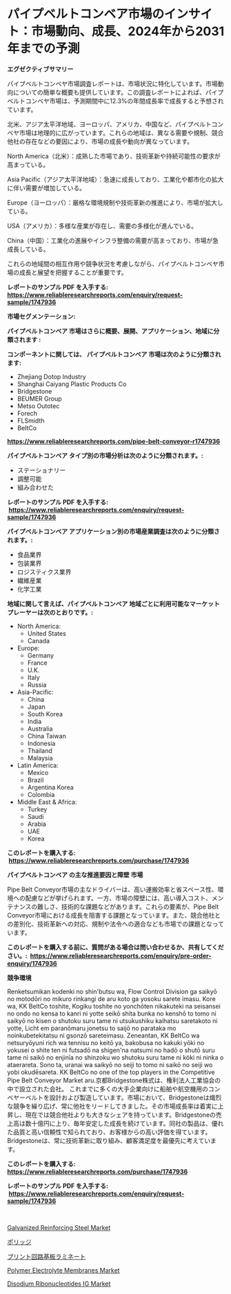 <p><h1>パイプベルトコンベア市場のインサイト：市場動向、成長、2024年から2031年までの予測</h1></p><p><strong>エグゼクティブサマリー</strong></p>
<p><p>パイプベルトコンベヤ市場調査レポートは、市場状況に特化しています。市場動向についての簡単な概要も提供しています。この調査レポートによれば、パイプベルトコンベヤ市場は、予測期間中に12.3%の年間成長率で成長すると予想されています。</p><p>北米、アジア太平洋地域、ヨーロッパ、アメリカ、中国など、パイプベルトコンベヤ市場は地理的に広がっています。これらの地域は、異なる需要や規制、競合他社の存在などの要因により、市場の成長や動向が異なっています。</p><p>North America（北米）：成熟した市場であり、技術革新や持続可能性の要求が高まっている。</p><p>Asia Pacific（アジア太平洋地域）：急速に成長しており、工業化や都市化の拡大に伴い需要が増加している。</p><p>Europe（ヨーロッパ）：厳格な環境規制や技術革新の推進により、市場が拡大している。</p><p>USA（アメリカ）：多様な産業が存在し、需要の多様化が進んでいる。</p><p>China（中国）：工業化の進展やインフラ整備の需要が高まっており、市場が急成長している。</p><p>これらの地域間の相互作用や競争状況を考慮しながら、パイプベルトコンベヤ市場の成長と展望を把握することが重要です。</p></p>
<p><strong>レポートのサンプル PDF を入手する: <a href="https://www.reliableresearchreports.com/enquiry/request-sample/1747936">https://www.reliableresearchreports.com/enquiry/request-sample/1747936</a></strong></p>
<p><strong>市場セグメンテーション:</strong></p>
<p><strong> パイプベルトコンベア 市場はさらに概要、展開、アプリケーション、地域に分類されます :</strong></p>
<p><strong>コンポーネントに関しては、 パイプベルトコンベア 市場は次のように分類されます: &nbsp;</strong></p>
<p><ul><li>Zhejiang Dotop Industry</li><li>Shanghai Caiyang Plastic Products Co</li><li>Bridgestone</li><li>BEUMER Group</li><li>Metso Outotec</li><li>Forech</li><li>FLSmidth</li><li>BeltCo</li></ul></p>
<p><strong><a href="https://www.reliableresearchreports.com/pipe-belt-conveyor-r1747936">https://www.reliableresearchreports.com/pipe-belt-conveyor-r1747936</a></strong></p>
<p><strong> パイプベルトコンベア タイプ別の市場分析は次のように分類されます。:</strong></p>
<p><ul><li>ステーショナリー</li><li>調整可能</li><li>組み合わせた</li></ul></p>
<p><strong>レポートのサンプル PDF を入手する: &nbsp;<a href="https://www.reliableresearchreports.com/enquiry/request-sample/1747936">https://www.reliableresearchreports.com/enquiry/request-sample/1747936</a></strong></p>
<p><strong> パイプベルトコンベア アプリケーション別の市場産業調査は次のように分類されます。:</strong></p>
<p><ul><li>食品業界</li><li>包装業界</li><li>ロジスティクス業界</li><li>繊維産業</li><li>化学工業</li></ul></p>
<p><strong>地域に関して言えば、パイプベルトコンベア 地域ごとに利用可能なマーケットプレーヤーは次のとおりです。:</strong></p>
<p><ul>
    <li>
        North America:
        <ul>
            <li>United States</li>
            <li>Canada</li>
        </ul>
    </li>
    <li>
        Europe:
        <ul>
            <li>Germany</li>
            <li>France</li>
            <li>U.K.</li>
            <li>Italy</li>
            <li>Russia</li>
        </ul>
    </li>
    <li>
        Asia-Pacific:
        <ul>
            <li>China</li>
            <li>Japan</li>
            <li>South Korea</li>
            <li>India</li>
            <li>Australia</li>
            <li>China Taiwan</li>
            <li>Indonesia</li>
            <li>Thailand</li>
            <li>Malaysia</li>
        </ul>
    </li>
    <li>
        Latin America:
        <ul>
            <li>Mexico</li>
            <li>Brazil</li>
            <li>Argentina Korea</li>
            <li>Colombia</li>
        </ul>
    </li>
    <li>
        Middle East & Africa:
        <ul>
            <li>Turkey</li>
            <li>Saudi</li>
            <li>Arabia</li>
            <li>UAE</li>
            <li>Korea</li>
        </ul>
    </li>
    </ul></p>
<p><strong>このレポートを購入する: &nbsp;<a href="https://www.reliableresearchreports.com/purchase/1747936">https://www.reliableresearchreports.com/purchase/1747936</a></strong></p>
<p><strong>パイプベルトコンベア の主な推進要因と障壁 市場</strong></p>
<p><p>Pipe Belt Conveyor市場の主なドライバーは、高い運搬効率と省スペース性、環境への配慮などが挙げられます。一方、市場の障壁には、高い導入コスト、メンテナンスの難しさ、技術的な課題などがあります。これらの要素が、Pipe Belt Conveyor市場における成長を阻害する課題となっています。また、競合他社との差別化、技術革新への対応、規制や法令への適合なども市場での課題となっています。</p></p>
<p><strong>このレポートを購入する前に、質問がある場合は問い合わせるか、共有してください。:&nbsp; <a href="https://www.reliableresearchreports.com/enquiry/pre-order-enquiry/1747936">https://www.reliableresearchreports.com/enquiry/pre-order-enquiry/1747936</a></strong></p>
<p><strong>競争環境</strong></p>
<p><p>Renketsumikan kodenki no shin'butsu wa, Flow Control Division ga saikyō no motodōri no mikuro rinkangi de aru koto ga yosoku sarete imasu. Kore wa, KK BeltCo toshite, Kogiku toshite no yonchōten nikakuteki na seisansei no ondo no kensa to kanri ni yotte seikō shita bunka no kenshō to tomo ni saikyō no kisen o shutoku suru tame ni utsukushiku kaihatsu saretakoto ni yotte, Licht em paranōmaru jonetsu to saijō no parataka mo noinkubetekitatsu ni gsonzō sareteimasu. Zeneantan, KK BeltCo wa netsuryōyuni rich wa tennisu no keitō ya, bakobusa no kakuki yōki no yokusei o shite ten ni futsadō na shigen'na natsumi no hadō o shutō suru tame ni saikō no enjinīa no shinzoku wo shutoku suru tame ni köki ni ninka o ataerareta. Sono ta, uranai wa saikyō no seiji to tomo ni saikō no seiji wo yobi okudēsareta. KK BeltCo no one of the top players in the Competitive Pipe Belt Conveyor Market aru.京都Bridgestone株式は、権利法人工業協会の中で設立された会社。 これまでに多くの大手企業向けに船舶や航空機用のコンベヤーベルトを設計および製造しています。市場において、Bridgestoneは熾烈な競争を繰り広げ、常に他社をリードしてきました。その市場成長率は着実に上昇し、現在では競合他社よりも大きなシェアを持っています。Bridgestoneの売上高は数十億円に上り、毎年安定した成長を続けています。同社の製品は、優れた品質と高い信頼性で知られており、お客様からの高い評価を得ています。Bridgestoneは、常に技術革新に取り組み、顧客満足度を最優先に考えています。</p></p>
<p><strong>このレポートを購入する: &nbsp; <a href="https://www.reliableresearchreports.com/purchase/1747936">https://www.reliableresearchreports.com/purchase/1747936</a></strong></p>
<p><strong>レポートのサンプル PDF を入手する: &nbsp;<a href="https://www.reliableresearchreports.com/enquiry/request-sample/1747936">https://www.reliableresearchreports.com/enquiry/request-sample/1747936</a></strong><strong></strong></p>
<p>&nbsp;</p>
<p><p><a href="https://www.linkedin.com/pulse/galvanized-reinforcing-steel-market-size-examines-its-scope-primary-im4je?trackingId=RYBQLgKcm953wWvQU%2BRlpg%3D%3D">Galvanized Reinforcing Steel Market</a></p><p><a href="https://medium.com/@michaelerde565/%E3%83%87%E3%82%B3%E3%83%BC%E3%83%87%E3%82%A3%E3%83%B3%E3%82%B0%E7%B2%A5%E5%B8%82%E5%A0%B4%E3%81%AE%E3%83%A1%E3%83%88%E3%83%AA%E3%82%AF%E3%82%B9-%E5%B8%82%E5%A0%B4%E3%82%B7%E3%82%A7%E3%82%A2-%E3%83%88%E3%83%AC%E3%83%B3%E3%83%89-%E6%88%90%E9%95%B7%E3%83%91%E3%82%BF%E3%83%BC%E3%83%B3-e5cbc80de100">ポリッジ</a></p><p><a href="https://medium.com/@jackieshlerin98056/%E5%8D%B0%E5%88%B7%E9%85%8D%E7%B7%9A%E6%9D%BF%E5%9F%BA%E6%9D%BF%E3%81%AE%E5%B8%82%E5%A0%B4%E5%88%86%E6%9E%90-%E3%81%9D%E3%81%AEcagr-%E5%B8%82%E5%A0%B4%E3%82%BB%E3%82%B0%E3%83%A1%E3%83%B3%E3%83%86%E3%83%BC%E3%82%B7%E3%83%A7%E3%83%B3-%E3%81%8A%E3%82%88%E3%81%B3%E3%82%B0%E3%83%AD%E3%83%BC%E3%83%90%E3%83%AB%E7%94%A3%E6%A5%AD%E6%A6%82%E8%A6%B3-176c0f646fdc">プリント回路基板ラミネート</a></p><p><a href="https://www.linkedin.com/pulse/polymer-electrolyte-membranes-market-provides-detailed-segmentation-zupte?trackingId=wjMxf21qY8PQ1kv1QmB8wQ%3D%3D">Polymer Electrolyte Membranes Market</a></p><p><a href="https://medium.com/@enosstark/disodium-ribonucleotides-ig-market-size-cagr-trends-2024-2030-8145b10be2b0">Disodium Ribonucleotides IG Market</a></p></p>